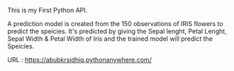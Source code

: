This is my First Python API.

A prediction model is created from the 150 observations of IRIS flowers to predict the speicies.
It's predicted by giving the Sepal lenght, Petal Lenght, Sepal Width & Petal Width of Iris and the trained model will predict the Speicies.

URL :
https://abubkrsidhiq.pythonanywhere.com/
